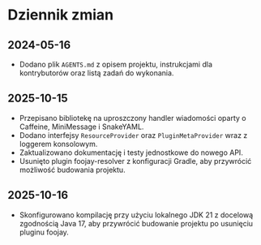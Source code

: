 # Dziennik zmian

## 2024-05-16
- Dodano plik `AGENTS.md` z opisem projektu, instrukcjami dla kontrybutorów oraz listą zadań do wykonania.

## 2025-10-15
- Przepisano bibliotekę na uproszczony handler wiadomości oparty o Caffeine, MiniMessage i SnakeYAML.
- Dodano interfejsy `ResourceProvider` oraz `PluginMetaProvider` wraz z loggerem konsolowym.
- Zaktualizowano dokumentację i testy jednostkowe do nowego API.
- Usunięto plugin foojay-resolver z konfiguracji Gradle, aby przywrócić możliwość budowania projektu.

## 2025-10-16
- Skonfigurowano kompilację przy użyciu lokalnego JDK 21 z docelową zgodnością Java 17, aby przywrócić budowanie projektu po usunięciu pluginu foojay.
